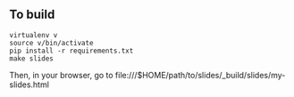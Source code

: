 ## To build

```
virtualenv v
source v/bin/activate
pip install -r requirements.txt
make slides
```

Then, in your browser, go to file:///$HOME/path/to/slides/\_build/slides/my-slides.html
